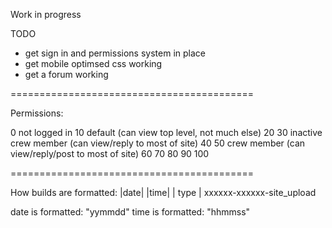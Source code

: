 Work in progress

TODO
- get sign in and permissions system in place
- get mobile optimsed css working 
- get a forum working

==========================================

Permissions:

0  not logged in 
10 default (can view top level, not much else)
20 
30 inactive crew member (can view/reply to most of site)
40
50 crew member (can view/reply/post to most of site)
60
70
80
90
100

==========================================

How builds are formatted:
|date| |time| |   type  |
xxxxxx-xxxxxx-site_upload

date is formatted: "yymmdd"
time is formatted: "hhmmss"